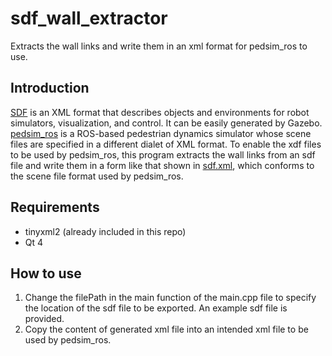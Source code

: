 # sdf_wall_extractor
Extracts the wall links and write them in an xml format for pedsim_ros to use.

## Introduction
[SDF](http://sdformat.org/) is an XML format that describes objects and environments for robot simulators, visualization, and control. It can be easily generated by Gazebo. [pedsim_ros](https://github.com/zchenpds/pedsim_ros) is a ROS-based pedestrian dynamics simulator whose scene files are specified in a different dialet of XML format. To enable the xdf files to be used by pedsim_ros, this program extracts the wall links from an sdf file and write them in a form like that shown in [sdf.xml](https://github.com/zchenpds/sdf_wall_extractor/blob/master/sdf.xml), which conforms to the scene file format used by pedsim_ros.

## Requirements
* tinyxml2 (already included in this repo)
* Qt 4

## How to use
1. Change the filePath in the main function of the main.cpp file to specify the location of the sdf file to be exported. An example sdf file is provided.
1. Copy the content of generated xml file into an intended xml file to be used by pedsim_ros. 
